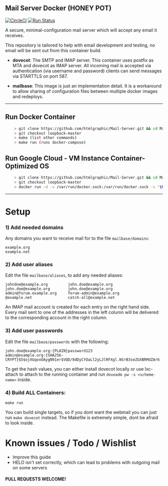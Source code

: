 ## Mail Server Docker (HONEY POT)

[![CircleCI](https://circleci.com/gh/htmlgraphic/Mail-Server/tree/loopback-master.svg?style=svg)](https://circleci.com/gh/htmlgraphic/Mail-Server/tree/loopback-master) [![Run Status](https://api.shippable.com/projects/54b200441cda23c2985c89a2/badge?branch=loopback-master)](https://app.shippable.com/github/htmlgraphic/Mail-Server/dashboard) 


A secure, minimal-configuration mail server which will accept any email it receives.

This repository is tailored to help with email development and testing, no email will be sent out from this container build.

 - **dovecot**:  The SMTP and IMAP server. This container uses postfix as MTA and dovecot as IMAP server.
	All incoming mail is accepted via authentication (via username and password) clients can send messages via STARTTLS on port 587.

 - **mailbase**: This image is just an implementation detail. It is a workaround to allow sharing of configuration files between multiple docker images and redeploys. 

---

## Run Docker Container
```bash
	> git clone https://github.com/htmlgraphic/Mail-Server.git && cd Mail-Server
	> git checkout loopback-master
	> make (list other commands)
	> make run (runs docker-compose)
```


## Run Google Cloud - VM Instance Container-Optimized OS
```bash
	> git clone https://github.com/htmlgraphic/Mail-Server.git && cd Mail-Server
	> git checkout loopback-master
	> docker run -d -v /var/run/docker.sock:/var/run/docker.sock -v "$PWD:$PWD" -w="$PWD" docker/compose:1.24.0 up
````

---

Setup
=====


### 1) Add needed domains

Any domains you want to receive mail for to the file `mailbase/domains`:

	example.org
	example.net

### 2) Add user aliases

Edit the file `mailbase/aliases`, to add any needed aliases:

	johndoe@example.org         john.doe@example.org
	john.doe@example.org        john.doe@example.org
	admin@forum.example.org     forum-admin@example.org
	@example.net                catch-all@example.net

An IMAP mail account is created for each entry on the right hand side.
Every mail sent to one of the addresses in the left column will
be delivered to the corresponding account in the right column.

### 3) Add user passwords

Edit the file `mailbase/passwords` with the following:

	john.doe@example.org:{PLAIN}password123
	admin@example.org:{SHA256-CRYPT}$5$ojXGqoxOAygN91er$VQD/8dDyCYOaLl2yLJlRFXgl.NSrB3seZGXBRMdZAr6

To get the hash values, you can either install dovecot locally or use lxc-attach to attach to the running
container and run `doveadm pw -s <scheme-name>` inside.


### 4) Build ALL Containers:

	make run

You can build single targets, so if you dont want the webmail you can just run `make dovecot` instead. The Makefile is extremely simple, dont be afraid to look inside.



Known issues / Todo / Wishlist
==============================
- Improve this guide
- HELO isn't set correctly, which can lead to problems with outgoing mail on some servers



#### PULL REQUESTS WELCOME!
